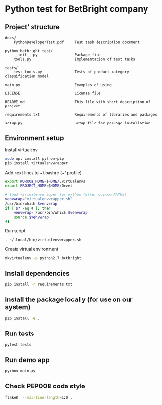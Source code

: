Python test for BetBright company
=================================

## Project' structure ##
```
docs/
    PythonDeveloperTest.pdf     Test task description document

python_betbright_test/
    __init__.py                 Package file
    tools.py                    Implementation of test tasks

tests/
    test_tools.py               Tests of product category classification model

main.py                         Examples of using

LICENSE                         License file

README.md                       This file with short description of project

requirements.txt                Requirements of libraries and packages

setup.py                        Setup file for package installation
```

## Environment setup ##

Install virtualenv

```bash
sudo apt install python-pip
pip install virtualenvwrapper
```

Add next lines to ~/.bashrc (~/.profile)

```bash
export WORKON_HOME=$HOME/.virtualenvs
export PROJECT_HOME=$HOME/Devel

# load virtualenvwrapper for python (after custom PATHs)
venvwrap="virtualenvwrapper.sh"
/usr/bin/which $venvwrap
if [ $? -eq 0 ]; then
    venvwrap=`/usr/bin/which $venvwrap`
    source $venvwrap
fi
```

Run script

```bash
. ~/.local/bin/virtualenvwrapper.sh
```

Create virtual environment

```bash
mkvirtualenv -p python2.7 betbright
```

## Install dependencies ##

```bash
pip install -r requirements.txt
```

## install the package locally (for use on our system) ##

```bash
pip install -e .
```

## Run tests ##

```bash
pytest tests
```

## Run demo app ##

```bash
python main.py
```

## Check PEP008 code style ##

```bash
flake8  --max-line-length=120 .
```